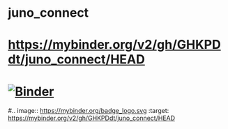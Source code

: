 # juno_connect
# https://mybinder.org/v2/gh/GHKPDdt/juno_connect/HEAD
# [![Binder](https://mybinder.org/badge_logo.svg)](https://mybinder.org/v2/gh/GHKPDdt/juno_connect/HEAD)
#.. image:: https://mybinder.org/badge_logo.svg
 :target: https://mybinder.org/v2/gh/GHKPDdt/juno_connect/HEAD
